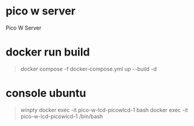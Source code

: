 # pico w server
Pico W Server

# docker run build
> docker compose -f docker-compose.yml up --build -d

# console ubuntu
> winpty docker exec -it pico-w-lcd-picowlcd-1 bash
> docker exec -it pico-w-lcd-picowlcd-1 /bin/bash


